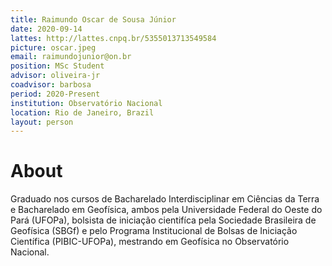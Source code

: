 ```yaml
---
title: Raimundo Oscar de Sousa Júnior
date: 2020-09-14
lattes: http://lattes.cnpq.br/5355013713549584
picture: oscar.jpeg
email: raimundojunior@on.br
position: MSc Student
advisor: oliveira-jr
coadvisor: barbosa
period: 2020-Present
institution: Observatório Nacional
location: Rio de Janeiro, Brazil
layout: person
---
```


# About

Graduado nos cursos de Bacharelado Interdisciplinar em Ciências da Terra e
Bacharelado em Geofísica, ambos pela Universidade Federal do Oeste do Pará
(UFOPa), bolsista de iniciação cientifíca pela Sociedade Brasileira de
Geofísica (SBGf) e pelo Programa Institucional de Bolsas de Iniciação
Científica (PIBIC-UFOPa), mestrando em Geofísica no Observatório Nacional.
